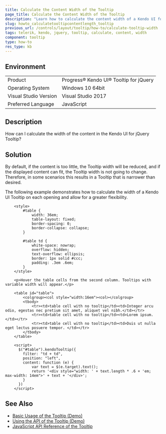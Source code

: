```yaml
---
title: Calculate the Content Width of the Tooltip
page_title: Calculate the Content Width of the Tooltip
description: "Learn how to calculate the content width of a Kendo UI for jQuery Tooltip."
slug: howto_calculatetooltipcontentlength_tooltip
previous_url: /controls/layout/tooltip/how-to/calculate-tooltip-width
tags: telerik, kendo, jquery, tooltip, calculate, content, width 
component: tooltip
type: how-to
res_type: kb
---
```


## Environment

<table>
 <tr>
  <td>Product</td>
  <td>Progress® Kendo UI® Tooltip for jQuery</td>
 </tr>
 <tr>
  <td>Operating System</td>
  <td>Windows 10 64bit</td>
 </tr>
 <tr>
  <td>Visual Studio Version</td>
  <td>Visual Studio 2017</td>
 </tr>
 <tr>
  <td>Preferred Language</td>
  <td>JavaScript</td>
 </tr>
</table>

## Description

How can I calculate the width of the content in the Kendo UI for jQuery Tooltip?

## Solution

By default, if the content is too little, the Tooltip width will be reduced, and if the displayed content can fit, the Tooltip width is not going to change. Therefore, in some scenarios this results in a Tooltip that is narrower than desired.

The following example demonstrates how to calculate the width of a Kendo UI Tooltip on each opening and allow for a greater flexibility.

```dojo
    <style>
        #table {
            width: 36em;
            table-layout: fixed;
            border-spacing: 0;
            border-collapse: collapse;
        }

        #table td {
            white-space: nowrap;
            overflow: hidden;
            text-overflow: ellipsis;
            border: 1px solid #ccc;
            padding: .3em .6em;
        }
    </style>

    <p>Hover the table cells from the second column. Tooltips with variable width will appear.</p>

    <table id="table">
        <colgroup><col style="width:16em"><col></colgroup>
        <tbody>
            <tr><td>table cell with no tooltip</td><td>Integer arcu odio, egestas nec pretium sit amet, aliquet vel nibh.</td></tr>
            <tr><td>table cell with no tooltip</td><td>Lorem ipsum.</td></tr>
            <tr><td>table cell with no tooltip</td><td>Duis ut nulla eget lectus posuere tempor. </td></tr>
        </tbody>
    </table>

    <script>
      $("#table").kendoTooltip({
        filter: "td + td",
        position: "left",
        content: function (e) {
            var text = $(e.target).text();
            return '<div style="width: ' + text.length * .6 + 'em; max-width: 14em">' + text + '</div>';
        }
      })
    </script>
```

## See Also

* [Basic Usage of the Tooltip (Demo)](https://demos.telerik.com/kendo-ui/tooltip/index)
* [Using the API of the Tooltip (Demo)](https://demos.telerik.com/kendo-ui/tooltip/api)
* [JavaScript API Reference of the Tooltip](/api/javascript/ui/tooltip)
